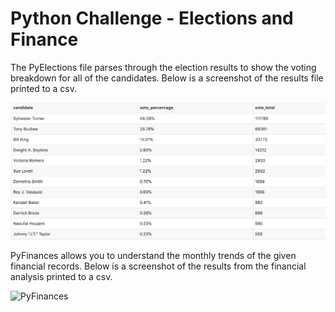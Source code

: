 # Python Challenge - Elections and Finance

The PyElections file parses through the election results to show the voting breakdown for all of the candidates. Below is a screenshot of the results file printed to a csv.

![PyElections](/Images/PyElections_CSV.png)

PyFinances allows you to understand the monthly trends of the given financial records. Below is a screenshot of the results from the financial analysis printed to a csv.

![PyFinances](/Imagse/PyFinances_CSV.png)
